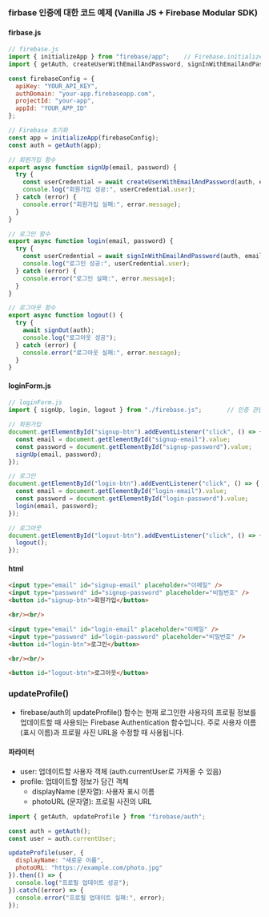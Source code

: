### firbase 인증에 대한 코드 예제 (Vanilla JS + Firebase Modular SDK)


#### firbase.js
```js
// firebase.js
import { initializeApp } from "firebase/app";    // Firebase.initializeApp
import { getAuth, createUserWithEmailAndPassword, signInWithEmailAndPassword, signOut } from "firebase/auth";

const firebaseConfig = {
  apiKey: "YOUR_API_KEY",
  authDomain: "your-app.firebaseapp.com",
  projectId: "your-app",
  appId: "YOUR_APP_ID"
};

// Firebase 초기화
const app = initializeApp(firebaseConfig);
const auth = getAuth(app);

// 회원가입 함수
export async function signUp(email, password) {
  try {
    const userCredential = await createUserWithEmailAndPassword(auth, email, password);
    console.log("회원가입 성공:", userCredential.user);
  } catch (error) {
    console.error("회원가입 실패:", error.message);
  }
}

// 로그인 함수
export async function login(email, password) {
  try {
    const userCredential = await signInWithEmailAndPassword(auth, email, password);
    console.log("로그인 성공:", userCredential.user);
  } catch (error) {
    console.error("로그인 실패:", error.message);
  }
}

// 로그아웃 함수
export async function logout() {
  try {
    await signOut(auth);
    console.log("로그아웃 성공");
  } catch (error) {
    console.error("로그아웃 실패:", error.message);
  }
}
```
#### loginForm.js
```js
// loginForm.js
import { signUp, login, logout } from "./firebase.js";       // 인증 관련 함수 import

// 회원가입
document.getElementById("signup-btn").addEventListener("click", () => {
  const email = document.getElementById("signup-email").value;
  const password = document.getElementById("signup-password").value;
  signUp(email, password);
});

// 로그인
document.getElementById("login-btn").addEventListener("click", () => {
  const email = document.getElementById("login-email").value;
  const password = document.getElementById("login-password").value;
  login(email, password);
});

// 로그아웃
document.getElementById("logout-btn").addEventListener("click", () => {
  logout();
});
```
#### html
```html
<input type="email" id="signup-email" placeholder="이메일" />
<input type="password" id="signup-password" placeholder="비밀번호" />
<button id="signup-btn">회원가입</button>

<br/><br/>

<input type="email" id="login-email" placeholder="이메일" />
<input type="password" id="login-password" placeholder="비밀번호" />
<button id="login-btn">로그인</button>

<br/><br/>

<button id="logout-btn">로그아웃</button>
```

### updateProfile()
- firebase/auth의 updateProfile() 함수는 현재 로그인한 사용자의 프로필 정보를 업데이트할 때 사용되는 Firebase Authentication 함수입니다. 주로 사용자 이름(표시 이름)과 프로필 사진 URL을 수정할 때 사용됩니다.

#### 파라미터
- user: 업데이트할 사용자 객체 (auth.currentUser로 가져올 수 있음)
- profile: 업데이트할 정보가 담긴 객체
  - displayName (문자열): 사용자 표시 이름
  - photoURL (문자열): 프로필 사진의 URL
```js
import { getAuth, updateProfile } from "firebase/auth";

const auth = getAuth();
const user = auth.currentUser;

updateProfile(user, {
  displayName: "새로운 이름",
  photoURL: "https://example.com/photo.jpg"
}).then(() => {
  console.log("프로필 업데이트 성공");
}).catch((error) => {
  console.error("프로필 업데이트 실패:", error);
});
```
